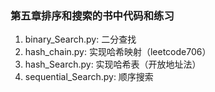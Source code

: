 ### 第五章排序和搜索的书中代码和练习

1. binary_Search.py: 二分查找
2. hash_chain.py: 实现哈希映射（leetcode706）
3. hash_Search.py: 实现哈希表（开放地址法）
4. sequential_Search.py: 顺序搜索
